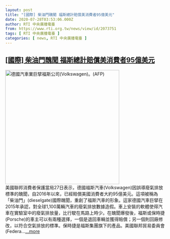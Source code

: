 ```yaml
---
layout: post
title: "[國際] 柴油門醜聞 福斯總計賠償美消費者95億美元"
date: 2020-07-28T03:53:06.000Z
author: RTI 中央廣播電臺
from: https://www.rti.org.tw/news/view/id/2073751
tags: [ RTI 中央廣播電臺 ]
categories: [ news, RTI 中央廣播電臺 ]
---
```

<!--1595908386000-->
[[國際] 柴油門醜聞 福斯總計賠償美消費者95億美元](https://www.rti.org.tw/news/view/id/2073751)
------

<div>
<img src="https://static.rti.org.tw/assets/thumbnails/2018/01/15/151598513951058.jpg" width="360" alt="德國汽車業巨擘福斯公司(Volkswagen)。(AFP)" title="德國汽車業巨擘福斯公司(Volkswagen)。(AFP)"><br>美國聯邦消費者保護當局27日表示，德國福斯汽車(Volkswagen)因誤導廢氣排放標準的醜聞，自2016年以來，已經賠償美國消費者大約95億美元。這項被稱為「柴油門」(dieselgate)國際醜聞，重創了福斯汽車的形象。這家德國汽車巨擘在2015年承認，對全球1,100萬輛汽車的廢氣排放數據造假。車上安裝的軟體使得汽車在實驗室中的廢氣排放量，比行駛在馬路上時少。在醜聞爆發後，福斯或保時捷(Porsche)的車主可以有兩種選擇，一個是退回車輛並獲得賠償；另一個則回廠修改，以符合空氣排放的標準。保時捷是福斯集團旗下的產品。美國聯邦貿易委員會(Federa...<a target="_blank" href="https://www.rti.org.tw/news/view/id/2073751">...more</a>
</div>
